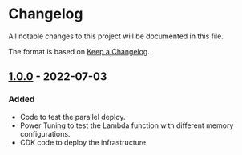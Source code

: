 # Changelog
All notable changes to this project will be documented in this file.

The format is based on [Keep a Changelog](https://keepachangelog.com/en/1.0.0/).

## [1.0.0] - 2022-07-03
### Added
- Code to test the parallel deploy.
- Power Tuning to test the Lambda function with different memory
  configurations.
- CDK code to deploy the infrastructure.

[1.0.0]: https://gitlab.aws.dev/eduborto/apg-lambda-parallel-download/-/tree/v1.0.0